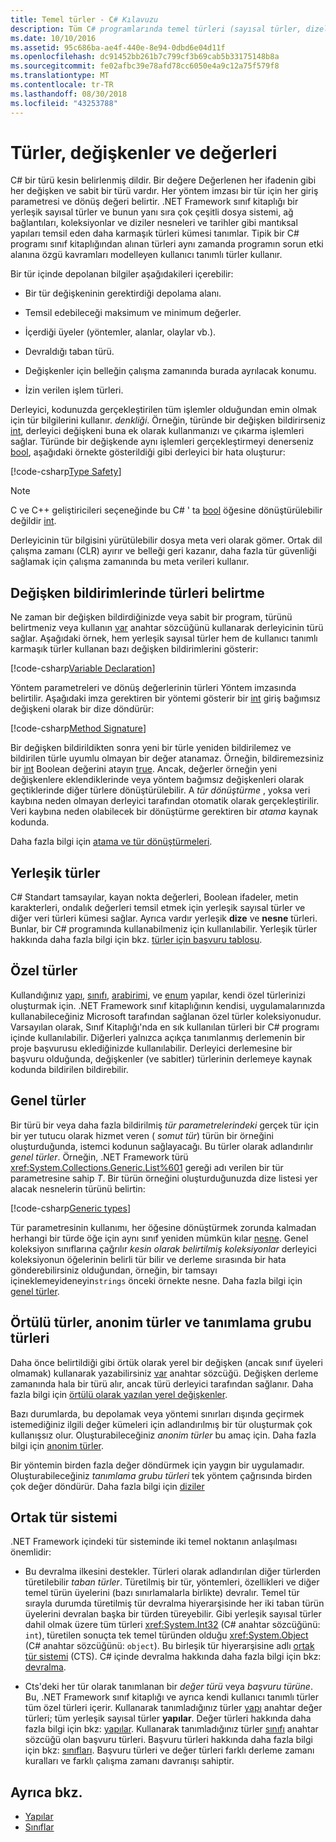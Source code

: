 ```yaml
---
title: Temel türler - C# Kılavuzu
description: Tüm C# programlarında temel türleri (sayısal türler, dizeler ve nesne) hakkında bilgi edinin
ms.date: 10/10/2016
ms.assetid: 95c686ba-ae4f-440e-8e94-0dbd6e04d11f
ms.openlocfilehash: dc91452bb261b7c799cf3b69cab5b33175148b8a
ms.sourcegitcommit: fe02afbc39e78afd78cc6050e4a9c12a75f579f8
ms.translationtype: MT
ms.contentlocale: tr-TR
ms.lasthandoff: 08/30/2018
ms.locfileid: "43253788"
---
```

# <a name="types-variables-and-values"></a>Türler, değişkenler ve değerleri

C# bir türü kesin belirlenmiş dildir. Bir değere Değerlenen her ifadenin gibi her değişken ve sabit bir türü vardır. Her yöntem imzası bir tür için her giriş parametresi ve dönüş değeri belirtir. .NET Framework sınıf kitaplığı bir yerleşik sayısal türler ve bunun yanı sıra çok çeşitli dosya sistemi, ağ bağlantıları, koleksiyonlar ve diziler nesneleri ve tarihler gibi mantıksal yapıları temsil eden daha karmaşık türleri kümesi tanımlar. Tipik bir C# programı sınıf kitaplığından alınan türleri aynı zamanda programın sorun etki alanına özgü kavramları modelleyen kullanıcı tanımlı türler kullanır.  
  
Bir tür içinde depolanan bilgiler aşağıdakileri içerebilir:  
  
- Bir tür değişkeninin gerektirdiği depolama alanı.  
  
- Temsil edebileceği maksimum ve minimum değerler.  
  
- İçerdiği üyeler (yöntemler, alanlar, olaylar vb.).  
  
- Devraldığı taban türü.  
  
- Değişkenler için belleğin çalışma zamanında burada ayrılacak konumu.  
  
- İzin verilen işlem türleri.  
  
Derleyici, kodunuzda gerçekleştirilen tüm işlemler olduğundan emin olmak için tür bilgilerini kullanır. *denkliği*. Örneğin, türünde bir değişken bildirirseniz [int](language-reference/keywords/int.md), derleyici değişkeni buna ek olarak kullanmanızı ve çıkarma işlemleri sağlar. Türünde bir değişkende aynı işlemleri gerçekleştirmeyi denerseniz [bool](language-reference/keywords/bool.md), aşağıdaki örnekte gösterildiği gibi derleyici bir hata oluşturur:  
  
[!code-csharp[Type Safety](../../samples/snippets/csharp/concepts/basic-types/type-safety.cs)]  
  
> [!NOTE]  
> C ve C++ geliştiricileri seçeneğinde bu C# ' ta [bool](language-reference/keywords/bool.md) öğesine dönüştürülebilir değildir [int](language-reference/keywords/int.md).  
  
Derleyicinin tür bilgisini yürütülebilir dosya meta veri olarak gömer. Ortak dil çalışma zamanı (CLR) ayırır ve belleği geri kazanır, daha fazla tür güvenliği sağlamak için çalışma zamanında bu meta verileri kullanır.  

## <a name="specifying-types-in-variable-declarations"></a>Değişken bildirimlerinde türleri belirtme

Ne zaman bir değişken bildirdiğinizde veya sabit bir program, türünü belirtmeniz veya kullanın [var](language-reference/keywords/var.md) anahtar sözcüğünü kullanarak derleyicinin türü sağlar. Aşağıdaki örnek, hem yerleşik sayısal türler hem de kullanıcı tanımlı karmaşık türler kullanan bazı değişken bildirimlerini gösterir:  
  
[!code-csharp[Variable Declaration](../../samples/snippets/csharp/concepts/basic-types/variable-declaration.cs)]  
  
Yöntem parametreleri ve dönüş değerlerinin türleri Yöntem imzasında belirtilir. Aşağıdaki imza gerektiren bir yöntemi gösterir bir [int](language-reference/keywords/int.md) giriş bağımsız değişkeni olarak bir dize döndürür:  
  
[!code-csharp[Method Signature](../../samples/snippets/csharp/concepts/basic-types/method-signature.cs)]  
  
Bir değişken bildirildikten sonra yeni bir türle yeniden bildirilemez ve bildirilen türle uyumlu olmayan bir değer atanamaz. Örneğin, bildiremezsiniz bir [int](language-reference/keywords/int.md) Boolean değerini atayın [true](language-reference/keywords/true.md). Ancak, değerler örneğin yeni değişkenlere eklendiklerinde veya yöntem bağımsız değişkenleri olarak geçtiklerinde diğer türlere dönüştürülebilir. A *tür dönüştürme* , yoksa veri kaybına neden olmayan derleyici tarafından otomatik olarak gerçekleştirilir. Veri kaybına neden olabilecek bir dönüştürme gerektiren bir *atama* kaynak kodunda.

Daha fazla bilgi için [atama ve tür dönüştürmeleri](programming-guide/types/casting-and-type-conversions.md).

## <a name="built-in-types"></a>Yerleşik türler

C# Standart tamsayılar, kayan nokta değerleri, Boolean ifadeler, metin karakterleri, ondalık değerleri temsil etmek için yerleşik sayısal türler ve diğer veri türleri kümesi sağlar. Ayrıca vardır yerleşik **dize** ve **nesne** türleri. Bunlar, bir C# programında kullanabilmeniz için kullanılabilir. Yerleşik türler hakkında daha fazla bilgi için bkz. [türler için başvuru tablosu](language-reference/keywords/reference-tables-for-types.md).  
  
## <a name="custom-types"></a>Özel türler

Kullandığınız [yapı](language-reference/keywords/class.md), [sınıfı](language-reference/keywords/class.md), [arabirimi](language-reference/keywords/interface.md), ve [enum](language-reference/keywords/enum.md) yapılar, kendi özel türlerinizi oluşturmak için. .NET Framework sınıf kitaplığının kendisi, uygulamalarınızda kullanabileceğiniz Microsoft tarafından sağlanan özel türler koleksiyonudur. Varsayılan olarak, Sınıf Kitaplığı'nda en sık kullanılan türleri bir C# programı içinde kullanılabilir. Diğerleri yalnızca açıkça tanımlanmış derlemenin bir proje başvurusu eklediğinizde kullanılabilir. Derleyici derlemesine bir başvuru olduğunda, değişkenler (ve sabitler) türlerinin derlemeye kaynak kodunda bildirilen bildirebilir.
  
## <a name="generic-types"></a>Genel türler

Bir türü bir veya daha fazla bildirilmiş *tür parametrelerindeki* gerçek tür için bir yer tutucu olarak hizmet veren ( *somut tür*) türün bir örneğini oluşturduğunda, istemci kodunun sağlayacağı. Bu türler olarak adlandırılır *genel türler*. Örneğin, .NET Framework türü <xref:System.Collections.Generic.List%601> gereği adı verilen bir tür parametresine sahip *T*. Bir türün örneğini oluşturduğunuzda dize listesi yer alacak nesnelerin türünü belirtin:  
  
[!code-csharp[Generic types](../../samples/snippets/csharp/concepts/basic-types/generic-type.cs)]
  
Tür parametresinin kullanımı, her öğesine dönüştürmek zorunda kalmadan herhangi bir türde öğe için aynı sınıf yeniden mümkün kılar [nesne](language-reference/keywords/object.md). Genel koleksiyon sınıflarına çağrılır *kesin olarak belirtilmiş koleksiyonlar* derleyici koleksiyonun öğelerinin belirli tür bilir ve derleme sırasında bir hata gönderebilirsiniz olduğundan, örneğin, bir tamsayı içineklemeyideneyin`strings` önceki örnekte nesne. Daha fazla bilgi için [genel türler](programming-guide/generics/index.md).

## <a name="implicit-types-anonymous-types-and-tuple-types"></a>Örtülü türler, anonim türler ve tanımlama grubu türleri

Daha önce belirtildiği gibi örtük olarak yerel bir değişken (ancak sınıf üyeleri olmamak) kullanarak yazabilirsiniz [var](language-reference/keywords/var.md) anahtar sözcüğü. Değişken derleme zamanında hala bir türü alır, ancak türü derleyici tarafından sağlanır. Daha fazla bilgi için [örtülü olarak yazılan yerel değişkenler](programming-guide/classes-and-structs/implicitly-typed-local-variables.md).  
  
Bazı durumlarda, bu depolamak veya yöntemi sınırları dışında geçirmek istemediğiniz ilgili değer kümeleri için adlandırılmış bir tür oluşturmak çok kullanışsız olur. Oluşturabileceğiniz *anonim türler* bu amaç için. Daha fazla bilgi için [anonim türler](programming-guide/classes-and-structs/anonymous-types.md).

Bir yöntemin birden fazla değer döndürmek için yaygın bir uygulamadır. Oluşturabileceğiniz *tanımlama grubu türleri* tek yöntem çağrısında birden çok değer döndürür. Daha fazla bilgi için [diziler](tuples.md)

## <a name="the-common-type-system"></a>Ortak tür sistemi

.NET Framework içindeki tür sisteminde iki temel noktanın anlaşılması önemlidir:  
  
- Bu devralma ilkesini destekler. Türleri olarak adlandırılan diğer türlerden türetilebilir *taban türler*. Türetilmiş bir tür, yöntemleri, özellikleri ve diğer temel türün üyelerini (bazı sınırlamalarla birlikte) devralır. Temel tür sırayla durumda türetilmiş tür devralma hiyerarşisinde her iki taban türün üyelerini devralan başka bir türden türeyebilir. Gibi yerleşik sayısal türler dahil olmak üzere tüm türleri <xref:System.Int32> (C# anahtar sözcüğünü: `int`), türetilen sonuçta tek temel türünden olduğu <xref:System.Object> (C# anahtar sözcüğünü: `object`). Bu birleşik tür hiyerarşisine adlı [ortak tür sistemi](../standard/common-type-system.md) (CTS). C# içinde devralma hakkında daha fazla bilgi için bkz: [devralma](programming-guide/classes-and-structs/inheritance.md).  
  
- Cts'deki her tür olarak tanımlanan bir *değer türü* veya *başvuru türüne*. Bu, .NET Framework sınıf kitaplığı ve ayrıca kendi kullanıcı tanımlı türler tüm özel türleri içerir. Kullanarak tanımladığınız türler [yapı](language-reference/keywords/struct.md) anahtar değer türleri; tüm yerleşik sayısal türler **yapılar**. Değer türleri hakkında daha fazla bilgi için bkz: [yapılar](structs.md). Kullanarak tanımladığınız türler [sınıfı](language-reference/keywords/class.md) anahtar sözcüğü olan başvuru türleri. Başvuru türleri hakkında daha fazla bilgi için bkz: [sınıfları](classes.md). Başvuru türleri ve değer türleri farklı derleme zamanı kuralları ve farklı çalışma zamanı davranışı sahiptir.

## <a name="see-also"></a>Ayrıca bkz.

- [Yapılar](structs.md)
- [Sınıflar](classes.md)
